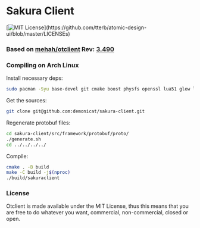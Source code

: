 # Sakura Client
[![MIT License](https://img.shields.io/apm/l/atomic-design-ui.svg?)](https://github.com/tterb/atomic-design-ui/blob/master/LICENSEs)

### Based on [mehah/otclient](https://github.com/mehah/otclient) Rev: [3.490](https://github.com/mehah/otclient/tree/c4433f3dba1e2790038495ab056848e3344190ac)

### Compiling on Arch Linux
Install necessary deps:
```sh
sudo pacman -Syu base-devel git cmake boost physfs openssl lua51 glew libvorbis openal zlib libogg nlohmann-json protobuf --needed
```

Get the sources:
```sh
git clone git@github.com:demonicat/sakura-client.git
```

Regenerate protobuf files:
```sh
cd sakura-client/src/framework/protobuf/proto/
./generate.sh
cd ../../../../
```

Compile:
```sh
cmake . -B build
make -C build -j$(nproc)
./build/sakuraclient
```

### License

Otclient is made available under the MIT License, thus this means that you are free
to do whatever you want, commercial, non-commercial, closed or open.
